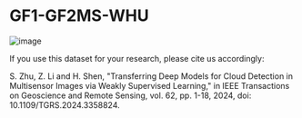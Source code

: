 # GF1-GF2MS-WHU

![image](https://github.com/whu-ZSC/GF1-GF2MS-WHU/assets/150271896/7d64adbe-c93c-4976-b351-7163526c630b)

If you use this dataset for your research, please cite us accordingly:

S. Zhu, Z. Li and H. Shen, "Transferring Deep Models for Cloud Detection in Multisensor Images via Weakly Supervised Learning," in IEEE Transactions on Geoscience and Remote Sensing, vol. 62, pp. 1-18, 2024, doi: 10.1109/TGRS.2024.3358824. 
